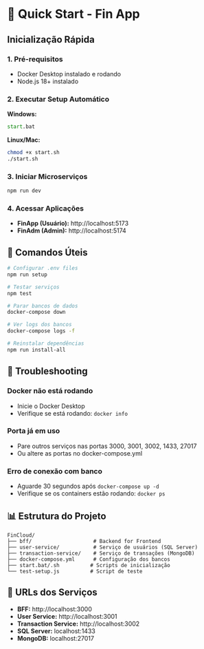 # 🚀 Quick Start - Fin App

## Inicialização Rápida

### 1. Pré-requisitos
- Docker Desktop instalado e rodando
- Node.js 18+ instalado

### 2. Executar Setup Automático

**Windows:**
```cmd
start.bat
```

**Linux/Mac:**
```bash
chmod +x start.sh
./start.sh
```

### 3. Iniciar Microserviços
```bash
npm run dev
```

### 4. Acessar Aplicações
- **FinApp (Usuário):** http://localhost:5173
- **FinAdm (Admin):** http://localhost:5174

## 🔧 Comandos Úteis

```bash
# Configurar .env files
npm run setup

# Testar serviços
npm test

# Parar bancos de dados
docker-compose down

# Ver logs dos bancos
docker-compose logs -f

# Reinstalar dependências
npm run install-all
```

## 🐛 Troubleshooting

### Docker não está rodando
- Inicie o Docker Desktop
- Verifique se está rodando: `docker info`

### Porta já em uso
- Pare outros serviços nas portas 3000, 3001, 3002, 1433, 27017
- Ou altere as portas no docker-compose.yml

### Erro de conexão com banco
- Aguarde 30 segundos após `docker-compose up -d`
- Verifique se os containers estão rodando: `docker ps`

## 📊 Estrutura do Projeto

```
FinCloud/
├── bff/                    # Backend for Frontend
├── user-service/           # Serviço de usuários (SQL Server)
├── transaction-service/    # Serviço de transações (MongoDB)
├── docker-compose.yml      # Configuração dos bancos
├── start.bat/.sh          # Scripts de inicialização
└── test-setup.js          # Script de teste
```

## 🔗 URLs dos Serviços

- **BFF:** http://localhost:3000
- **User Service:** http://localhost:3001
- **Transaction Service:** http://localhost:3002
- **SQL Server:** localhost:1433
- **MongoDB:** localhost:27017
